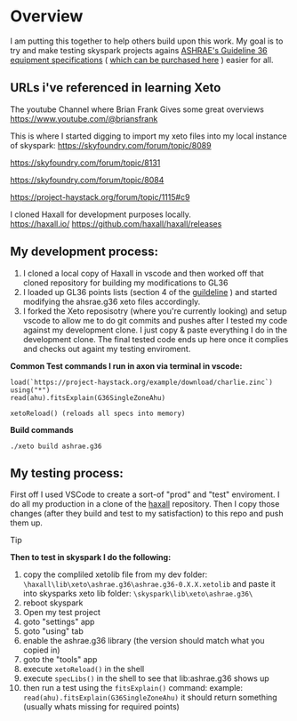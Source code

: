 # Overview

I am putting this together to help others build upon this work.  My goal is to try and make testing skyspark projects agains [ASHRAE's Guideline 36 equipment specifications](https://tpc.ashrae.org/?cmtKey=d536fedd-5057-4fc6-be3a-808233902f4c) ( [which can be purchased here](https://store.accuristech.com/ashrae/standards/guideline-36-2021-high-performance-sequences-of-operation-for-hvac-systems?product_id=2229690) ) easier for all.  

## URLs i've referenced in learning Xeto 

The youtube Channel where Brian Frank Gives some great overviews
https://www.youtube.com/@briansfrank

This is where I started digging to import my xeto files into my local instance of skyspark:
https://skyfoundry.com/forum/topic/8089

https://skyfoundry.com/forum/topic/8131

https://skyfoundry.com/forum/topic/8084

https://project-haystack.org/forum/topic/1115#c9


I cloned Haxall for development purposes locally.  
https://haxall.io/
https://github.com/haxall/haxall/releases

## My development process:
1) I cloned a local copy of Haxall in vscode and then worked off that cloned repository for building my modifications to GL36
2) I loaded up GL36 points lists (section 4 of the [guildeline](https://store.accuristech.com/ashrae/standards/guideline-36-2021-high-performance-sequences-of-operation-for-hvac-systems?product_id=2229690) ) and started modifying the ahsrae.g36 xeto files accordingly. 
3) I forked the Xeto reposisotry (where you're currently looking) and setup vscode to allow me to do git commits and pushes after I tested my code against my development clone.  I just copy & paste everything I do in the development clone. The final tested code ends up here once it complies and checks out againt my testing enviroment.

**Common Test commands I run in axon via terminal in vscode:**
    
    load(`https://project-haystack.org/example/download/charlie.zinc`)
    using("*")
    read(ahu).fitsExplain(G36SingleZoneAhu)

    xetoReload() (reloads all specs into memory)

**Build commands**

    ./xeto build ashrae.g36

## My testing process:
First off I used VSCode to create a sort-of "prod" and "test" enviroment.  I do all my production in a clone of the [haxall](https://github.com/haxall/haxall) repository.  Then I copy those changes (after they build and test to my satisfaction) to this repo and push them up.  

> [!TIP]
> **Then to test in skyspark I do the following:**
> 1) copy the compliled xetolib file from my dev folder:
>    `\haxall\lib\xeto\ashrae.g36\ashrae.g36-0.X.X.xetolib`
>  and paste it into skysparks xeto lib folder:
>     `\skyspark\lib\xeto\ashrae.g36\`
> 3) reboot skyspark
> 4) Open my test project
> 5) goto "settings" app
> 6) goto "using" tab
> 7) enable the ashrae.g36 library (the version should match what you copied in)
> 8) goto the "tools" app
> 9) execute `xetoReload()` in the shell
> 10) execute `specLibs()` in the shell to see that lib:ashrae.g36 shows up
> 11) then run a test using the `fitsExplain()` command: example: `read(ahu).fitsExplain(G36SingleZoneAhu)` it should return something (usually whats missing for required points)
       
